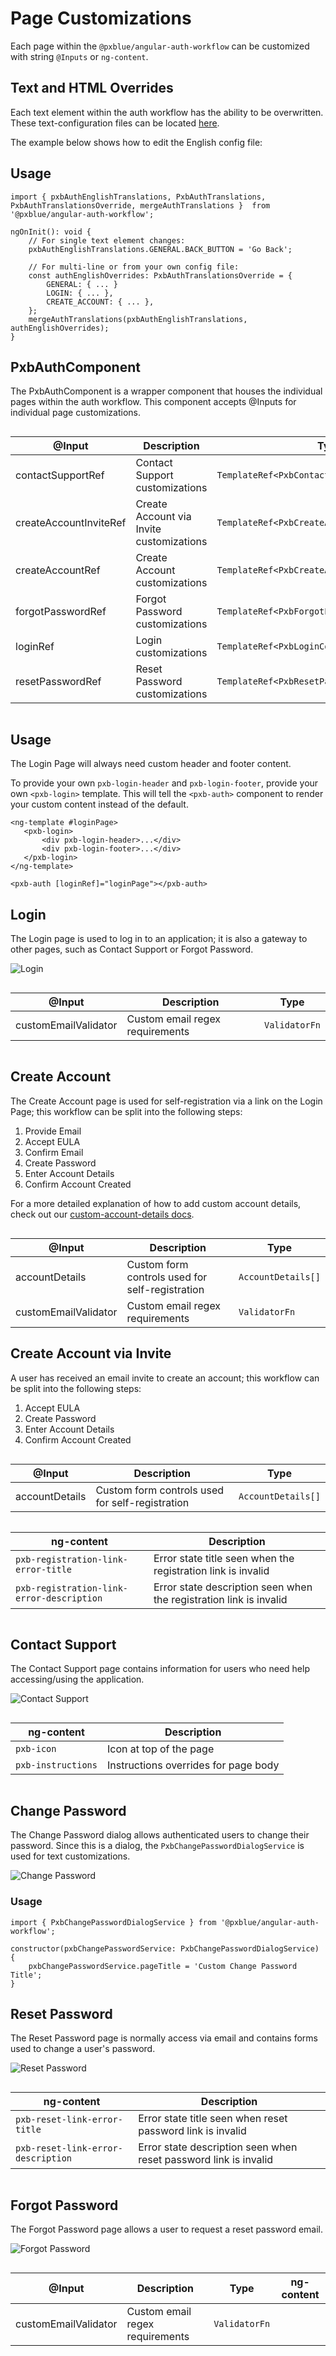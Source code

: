 # Page Customizations
 
Each page within the `@pxblue/angular-auth-workflow` can be customized with string `@Inputs` or `ng-content`.  
 
## Text and HTML Overrides

Each text element within the auth workflow has the ability to be overwritten.  These text-configuration files can be located [here](https://github.com/pxblue/angular-workflows/tree/master/login-workflow/src/translations).  

The example below shows how to edit the English config file: 

## Usage
```
import { pxbAuthEnglishTranslations, PxbAuthTranslations, PxbAuthTranslationsOverride, mergeAuthTranslations }  from '@pxblue/angular-auth-workflow';

ngOnInit(): void {
    // For single text element changes: 
    pxbAuthEnglishTranslations.GENERAL.BACK_BUTTON = 'Go Back';
    
    // For multi-line or from your own config file:
    const authEnglishOverrides: PxbAuthTranslationsOverride = {
        GENERAL: { ... }
        LOGIN: { ... },
        CREATE_ACCOUNT: { ... },
    };
    mergeAuthTranslations(pxbAuthEnglishTranslations, authEnglishOverrides);
}
```

## PxbAuthComponent
The PxbAuthComponent is a wrapper component that houses the individual pages within the auth workflow.
This component accepts @Inputs for individual page customizations.

<div style="overflow: auto;">

| @Input                    | Description                                    | Type                                           | 
| ------------------------- | ---------------------------------------------- | ---------------------------------------------- |
| contactSupportRef         | Contact Support customizations                 | `TemplateRef<PxbContactSupportComponent>`      |
| createAccountInviteRef    | Create Account via Invite customizations       | `TemplateRef<PxbCreateAccountInviteComponent>` |
| createAccountRef          | Create Account customizations                  | `TemplateRef<PxbCreateAccountComponent>`       |
| forgotPasswordRef         | Forgot Password customizations                 | `TemplateRef<PxbForgotPasswordComponent>`      |
| loginRef                  | Login customizations                           | `TemplateRef<PxbLoginComponent>`               |
| resetPasswordRef          | Reset Password customizations                  | `TemplateRef<PxbResetPasswordComponent>`       |

</div>

 ## Usage
 The Login Page will always need custom header and footer content. 
 
 To provide your own `pxb-login-header` and `pxb-login-footer`, provide your own `<pxb-login>` template.  This will tell the `<pxb-auth>` component to render your custom content instead of the default.
 
 ```
<ng-template #loginPage>
    <pxb-login>
        <div pxb-login-header>...</div>
        <div pxb-login-footer>...</div>
    </pxb-login>
</ng-template>

<pxb-auth [loginRef]="loginPage"></pxb-auth>
```

## Login 
The Login page is used to log in to an application; it is also a gateway to other pages, such as Contact Support or Forgot Password.


![Login](https://raw.githubusercontent.com/pxblue/angular-workflows/master/login-workflow/media/login.png) 

<div style="overflow: auto;">

| @Input                             | Description                                                                 | Type                | 
| ---------------------------------- | --------------------------------------------------------------------------- | ------------------- |   
| customEmailValidator               | Custom email regex requirements                                             | `ValidatorFn`       | 

</div>

## Create Account
The Create Account page is used for self-registration via a link on the Login Page; this workflow can be split into the following steps:

1. Provide Email
2. Accept EULA
3. Confirm Email
4. Create Password
5. Enter Account Details
6. Confirm Account Created

For a more detailed explanation of how to add custom account details, check out our [custom-account-details docs](https://github.com/pxblue/angular-workflows/tree/master/login-workflow/docs/custom-account-details.md).

<div style="overflow: auto;">

| @Input                                   | Description                                                                 | Type                | 
| ---------------------------------------- | --------------------------------------------------------------------------- | ------------------- |    
| accountDetails                           | Custom form controls used for self-registration                             | `AccountDetails[]`  |   
| customEmailValidator                     | Custom email regex requirements                                             | `ValidatorFn`       | 


## Create Account via Invite 
A user has received an email invite to create an account; this workflow can be split into the following steps:

1. Accept EULA
2. Create Password
3. Enter Account Details
4. Confirm Account Created

<div style="overflow: auto;">

| @Input                                   | Description                                                                 | Type                
| ---------------------------------------- | --------------------------------------------------------------------------- | ------------------- |
| accountDetails                           | Custom form controls used for self-registration                             | `AccountDetails[]`  | 

</div>

<div style="overflow: auto;">

|  ng-content                                 | Description                                                                 |
| ------------------------------------------- | --------------------------------------------------------------------------- |
| `pxb-registration-link-error-title`         | Error state title seen when the registration  link is invalid               | 
| `pxb-registration-link-error-description`   | Error state description seen when the registration link is invalid          | 

</div>

## Contact Support
The Contact Support page contains information for users who need help accessing/using the application.  

![Contact Support](https://raw.githubusercontent.com/pxblue/angular-workflows/master/login-workflow/media/contact-support.png) 

<div style="overflow: auto;">

|  ng-content                   | Description                                                                 |
| ----------------------------- | --------------------------------------------------------------------------- |
| `pxb-icon`                    | Icon at top of the page                                                     | 
| `pxb-instructions`            | Instructions overrides for page body                                        | 

</div>

## Change Password
The Change Password dialog allows authenticated users to change their password. Since this is a dialog, the `PxbChangePasswordDialogService` is used for text customizations. 

![Change Password](https://raw.githubusercontent.com/pxblue/angular-workflows/master/login-workflow/media/change-password.png) 

### Usage 

```
import { PxbChangePasswordDialogService } from '@pxblue/angular-auth-workflow';

constructor(pxbChangePasswordService: PxbChangePasswordDialogService) {
    pxbChangePasswordService.pageTitle = 'Custom Change Password Title';
}
```

## Reset Password
The Reset Password page is normally access via email and contains forms used to change a user's password.
   
![Reset Password](https://raw.githubusercontent.com/pxblue/angular-workflows/master/login-workflow/media/reset-password.png) 

<div style="overflow: auto;">

|  ng-content                           | Description                                                                 |
| ------------------------------------- | --------------------------------------------------------------------------- |
| `pxb-reset-link-error-title`          | Error state title seen when reset password link is invalid                  | 
| `pxb-reset-link-error-description`    | Error state description seen when reset password link is invalid            | 

</div>

## Forgot Password
The Forgot Password page allows a user to request a reset password email. 

![Forgot Password](https://raw.githubusercontent.com/pxblue/angular-workflows/master/login-workflow/media/forgot-password.png) 
    
<div style="overflow: auto;">

| @Input                             | Description                                                                 | Type                | ng-content                                 |
| ---------------------------------- | --------------------------------------------------------------------------- | ------------------- | ------------------------------------------ |   
| customEmailValidator               | Custom email regex requirements                                             | `ValidatorFn`       |                                            |

</div>


